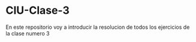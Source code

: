 # CIU-Clase-3

En este repositorio voy a introducir la resolucion de todos los ejercicios de la clase numero 3